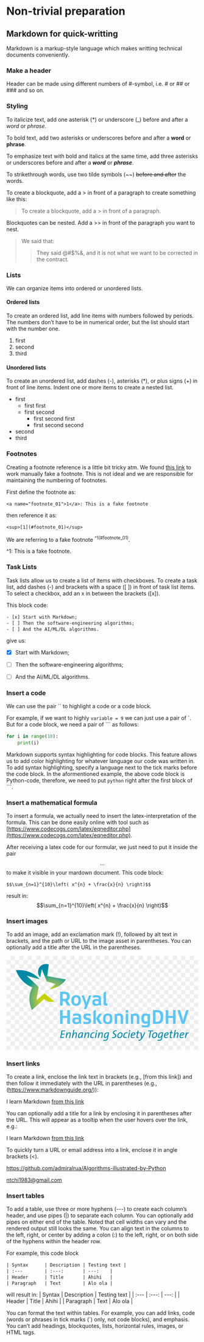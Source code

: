 # Non-trivial preparation

## Markdown for quick-writting
Markdown is a markup-style language which makes writting technical documents conveniently.


### Make a header
Header can be made using different numbers of \#-symbol, i.e. \# or \#\# or \#\#\# and so on.


### Styling
To italicize text, add one asterisk (\*) or underscore (\_) before and after a _word_ or _phrase_.

To bold text, add two asterisks or underscores before and after a **word** or **phrase**.

To emphasize text with bold and italics at the same time, add three asterisks or underscores before and after a _**word**_ or _**phrase**_.

To strikethrough words, use two tilde symbols (\~~) ~~before and after~~ the words.

To create a blockquote, add a &gt; in front of a paragraph to create something like this:

> To create a blockquote, add a &gt; in front of a paragraph.

Blockquotes can be nested. Add a &gt;&gt; in front of the paragraph you want to nest.

> We said that:
>
> > They said @\#$%&, and it is not what we want to be corrected in the contract.


### Lists
We can organize items into ordered or unordered lists.

#### Ordered lists
To create an ordered list, add line items with numbers followed by periods. The numbers don’t have to be in numerical order, but the list should start with the number one.

1. first
2. second
3. third

#### Unordered lists
To create an unordered list, add dashes \(-\), asterisks \(\*\), or plus signs \(+\) in front of line items. Indent one or more items to create a nested list.

* first
  * first first
  * first second 
    * first second first
    * first second second
* second
* third


### Footnotes
Creating a footnote reference is a little bit tricky atm. We found [this link](https://stackoverflow.com/questions/25579868/how-to-add-footnotes-to-github-flavoured-markdown) to work manually fake a footnote. This is not ideal and we are responsible for maintaining the numbering of footnotes.

First define the footnote as:
```
<a name="footnote_01">1</a>: This is a fake footnote
```
then reference it as:
```
<sup>[1](#footnote_01)</sup>
```
We are referring to a fake footnote <sup>^1(#footnote_01)</sup>.

<a name="footnote_01">^1</a>: This is a fake footnote.


### Task Lists
Task lists allow us to create a list of items with checkboxes. To create a task list, add dashes (-) and brackets with a space ([ ]) in front of task list items. To select a checkbox, add an x in between the brackets ([x]).

This block code:
```
- [x] Start with Markdown;
- [ ] Then the software-engineering algorithms;
- [ ] And the AI/ML/DL algorithms.
```
give us:
- [x] Start with Markdown;
- [ ] Then the software-engineering algorithms;
- [ ] And the AI/ML/DL algorithms.


### Insert a code
We can use the pair \`\` to highlight a code or a code block.

For example, if we want to highly `variable = 9` we can just use a pair of \`. But for a code block, we need a pair of \`\`\` as follows:

```python
for i in range(10):
    print(i)
```

Markdown supports syntax highlighting for code blocks. This feature allows us to add color highlighting for whatever language our code was written in. To add syntax highlighting, specify a language next to the tick marks before the code block. In the aformentioned example, the above code block is Python-code, therefore, we need to put `python` right after the first block of \`\`\`.


### Insert a mathematical formula
To insert a formula, we actually need to insert the latex-interpretation of the formula. This can be done easily online with tool such as [https://www.codecogs.com/latex/eqneditor.php](https://www.codecogs.com/latex/eqneditor.php).

After receiving a latex code for our formular, we just need to put it inside the pair $$...$$ to make it visible in your mardown document. This code block:
```
$$\sum_{n=1}^{10}\left( x^{n} + \frac{x}{n} \right)$$
```
result in:
$$\sum_{n=1}^{10}\left( x^{n} + \frac{x}{n} \right)$$


### Insert images
To add an image, add an exclamation mark \(!\), followed by alt text in brackets, and the path or URL to the image asset in parentheses. You can optionally add a title after the URL in the parentheses.

![Where i currently work](../.gitbook/assets/rhdhv.jpg)


### Insert links
To create a link, enclose the link text in brackets (e.g., [from this link]) and then follow it immediately with the URL in parentheses (e.g., (https://www.markdownguide.org/)):

I learn Markdown [from this link](https://www.markdownguide.org/)

You can optionally add a title for a link by enclosing it in parentheses after the URL. This will appear as a tooltip when the user hovers over the link, e.g.:

I learn Markdown [from this link](https://www.markdownguide.org/ "I found it extremely helpful.")

To quickly turn a URL or email address into a link, enclose it in angle brackets (\<).

<https://github.com/admiralrua/Algorithms-illustrated-by-Python>

<ntchi1983@gmail.com>


### Insert tables
To add a table, use three or more hyphens (---) to create each column’s header, and use pipes (|) to separate each column. You can optionally add pipes on either end of the table. Noted that cell widths can vary and the rendered output still looks the same. You can align text in the columns to the left, right, or center by adding a colon (:) to the left, right, or on both side of the hyphens within the header row.

For example, this code block
```
| Syntax      | Description | Testing text |
| :---        | :---:       | ---:    | 
| Header      | Title       | Ahihi   |
| Paragraph   | Text        | Alo ola |
```
will result in:
| Syntax      | Description | Testing text |
| :---        | :---:       | ---:    | 
| Header      | Title       | Ahihi   |
| Paragraph   | Text        | Alo ola |

You can format the text within tables. For example, you can add links, code (words or phrases in tick marks (\`) only, not code blocks), and emphasis. You can’t add headings, blockquotes, lists, horizontal rules, images, or HTML tags.
